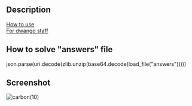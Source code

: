 ## Description
[How to use](https://www.nnn.ed.nico/rules)<br>
[For dwango staff](https://google.com/search?q=退職届+書き方)<br>

## How to solve "answers" file
json.parse(uri.decode(zlib.unzip(base64.decode(load_file("answers")))))

## Screenshot
![carbon(10)](https://github.com/crudslag/overdose/assets/90469938/6a9d1f7d-b26c-4233-9cb5-ed4c2c229508)

